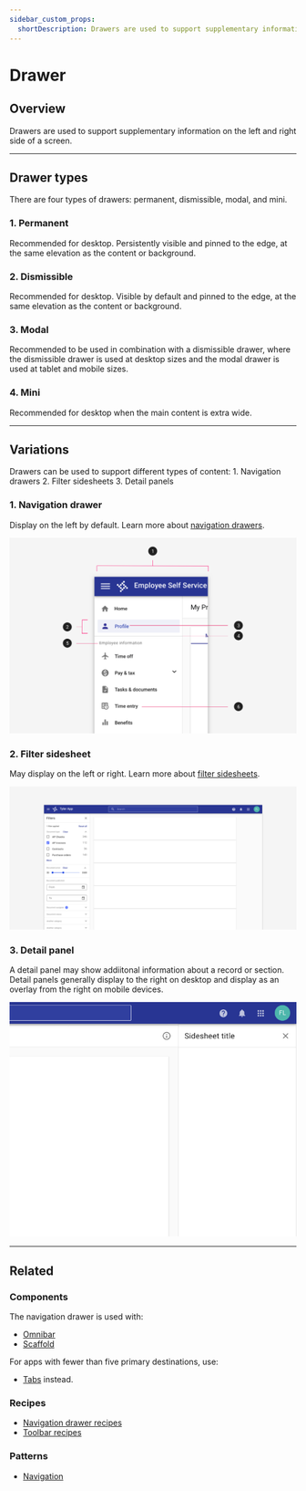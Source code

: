 ```yaml
---
sidebar_custom_props:
  shortDescription: Drawers are used to support supplementary information on the left and right side of a screen.
---
```


# Drawer

<ComponentVisual
  figmaUrl="https://www.figma.com/embed?embed_host=share&url=https%3A%2F%2Fwww.figma.com%2Fproto%2ForpKDmsSpZukFbisNoCsaR%2FDrawer%3Fnode-id%3D1%253A790%26scaling%3Dmin-zoom%26page-id%3D0%253A1"
  storybookUrl="https://forge.tylerdev.io/main/?path=/story/components-drawer--default" />

## Overview

Drawers are used to support supplementary information on the left and right side of a screen. 

---

## Drawer types 

There are four types of drawers: permanent, dismissible, modal, and mini.

### 1. Permanent

Recommended for desktop. Persistently visible and pinned to the edge, at the same elevation as the content or background.

### 2. Dismissible

Recommended for desktop. Visible by default and pinned to the edge, at the same elevation as the content or background.

### 3. Modal 

Recommended to be used in combination with a dismissible drawer, where the dismissible drawer is used at desktop sizes and the modal drawer is used at tablet and mobile sizes.

### 4. Mini

Recommended for desktop when the main content is extra wide. 

--- 

## Variations

Drawers can be used to support different types of content: 1. Navigation drawers 2. Filter sidesheets 3. Detail panels

### 1. Navigation drawer

Display on the left by default. Learn more about [navigation drawers](/components/navigation/navigation-drawer).

<ImageBlock maxWidth="450px">

![Anatomy of a navigation drawer.](./images/nav-anatomy.png)

</ImageBlock>

### 2. Filter sidesheet

May display on the left or right. Learn more about [filter sidesheets](/components/drawer#2-filter-sidesheet).

<ImageBlock padded={false}>

![Default filter sidesheet on desktop](./images/desktop-filters-1.png)

</ImageBlock>

### 3. Detail panel

A detail panel may show addiitonal information about a record or section. Detail panels generally display to the right on desktop and display as an overlay from the right on mobile devices. 

<ImageBlock padded={false}>

![Example of a detail panel.](./images/detail-panel.png)

</ImageBlock>

---

## Related

### Components

The navigation drawer is used with:

- [Omnibar](/components/omnibar)
- [Scaffold](/components/layouts/scaffold)

For apps with fewer than five primary destinations, use:
- [Tabs](/components/navigation/tabs) instead.

### Recipes

- [Navigation drawer recipes](/recipes/navigation-drawer)
- [Toolbar recipes](/recipes/toolbar)

### Patterns

- [Navigation](/core-patterns/navigation/primary/)
